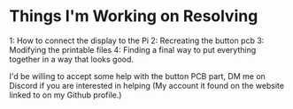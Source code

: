 # Things I'm Working on Resolving

1: How to connect the display to the Pi
2: Recreating the button pcb
3: Modifying the printable files
4: Finding a final way to put everything together in a way that looks good.

I'd be willing to accept some help with the button PCB part, DM me on Discord if you are interested in helping (My account it found on the website linked to on my Github profile.)
